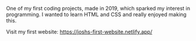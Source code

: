 One of my first coding projects, made in 2019, which sparked my interest in programming. I wanted to learn HTML and CSS and really enjoyed making this.

Visit my first website: https://joshs-first-website.netlify.app/
